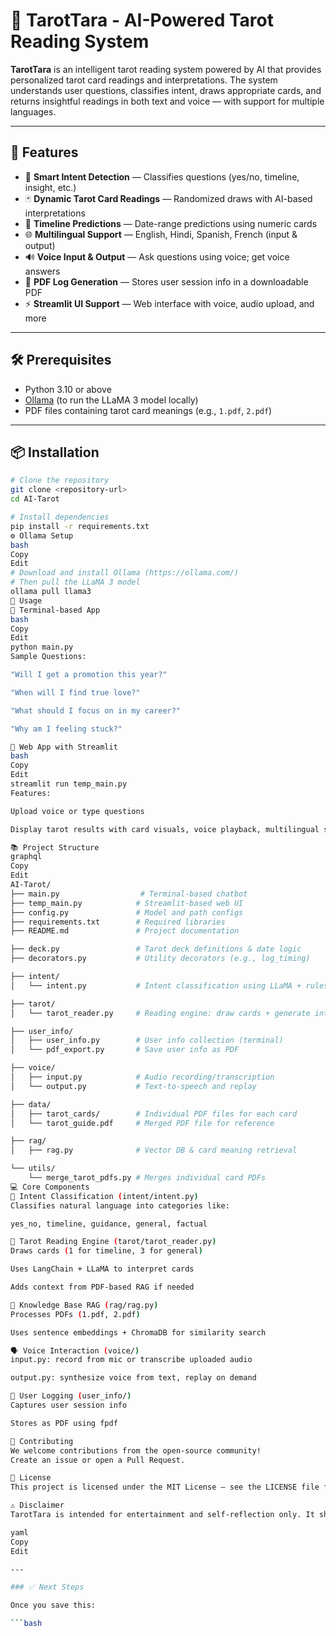 # 🔮 TarotTara - AI-Powered Tarot Reading System

**TarotTara** is an intelligent tarot reading system powered by AI that provides personalized tarot card readings and interpretations. The system understands user questions, classifies intent, draws appropriate cards, and returns insightful readings in both text and voice — with support for multiple languages.

---

## 🌟 Features

- 🧠 **Smart Intent Detection** — Classifies questions (yes/no, timeline, insight, etc.)
- 🃏 **Dynamic Tarot Card Readings** — Randomized draws with AI-based interpretations
- 📅 **Timeline Predictions** — Date-range predictions using numeric cards
- 🌐 **Multilingual Support** — English, Hindi, Spanish, French (input & output)
- 🔊 **Voice Input & Output** — Ask questions using voice; get voice answers
- 📁 **PDF Log Generation** — Stores user session info in a downloadable PDF
- ⚡ **Streamlit UI Support** — Web interface with voice, audio upload, and more

---

## 🛠️ Prerequisites

- Python 3.10 or above
- [Ollama](https://ollama.com/) (to run the LLaMA 3 model locally)
- PDF files containing tarot card meanings (e.g., `1.pdf`, `2.pdf`)

---

## 📦 Installation

```bash
# Clone the repository
git clone <repository-url>
cd AI-Tarot

# Install dependencies
pip install -r requirements.txt
⚙️ Ollama Setup
bash
Copy
Edit
# Download and install Ollama (https://ollama.com/)
# Then pull the LLaMA 3 model
ollama pull llama3
🚀 Usage
🔸 Terminal-based App
bash
Copy
Edit
python main.py
Sample Questions:

"Will I get a promotion this year?"

"When will I find true love?"

"What should I focus on in my career?"

"Why am I feeling stuck?"

🔸 Web App with Streamlit
bash
Copy
Edit
streamlit run temp_main.py
Features:

Upload voice or type questions

Display tarot results with card visuals, voice playback, multilingual support

📚 Project Structure
graphql
Copy
Edit
AI-Tarot/
├── main.py                  # Terminal-based chatbot
├── temp_main.py            # Streamlit-based web UI
├── config.py               # Model and path configs
├── requirements.txt        # Required libraries
├── README.md               # Project documentation

├── deck.py                 # Tarot deck definitions & date logic
├── decorators.py           # Utility decorators (e.g., log_timing)

├── intent/
│   └── intent.py           # Intent classification using LLaMA + rules

├── tarot/
│   └── tarot_reader.py     # Reading engine: draw cards + generate interpretation

├── user_info/
│   ├── user_info.py        # User info collection (terminal)
│   └── pdf_export.py       # Save user info as PDF

├── voice/
│   ├── input.py            # Audio recording/transcription
│   └── output.py           # Text-to-speech and replay

├── data/
│   ├── tarot_cards/        # Individual PDF files for each card
│   └── tarot_guide.pdf     # Merged PDF file for reference

├── rag/
│   ├── rag.py              # Vector DB & card meaning retrieval

└── utils/
    └── merge_tarot_pdfs.py # Merges individual card PDFs
💻 Core Components
🧠 Intent Classification (intent/intent.py)
Classifies natural language into categories like:

yes_no, timeline, guidance, general, factual

🔮 Tarot Reading Engine (tarot/tarot_reader.py)
Draws cards (1 for timeline, 3 for general)

Uses LangChain + LLaMA to interpret cards

Adds context from PDF-based RAG if needed

📘 Knowledge Base RAG (rag/rag.py)
Processes PDFs (1.pdf, 2.pdf)

Uses sentence embeddings + ChromaDB for similarity search

🗣️ Voice Interaction (voice/)
input.py: record from mic or transcribe uploaded audio

output.py: synthesize voice from text, replay on demand

🧾 User Logging (user_info/)
Captures user session info

Stores as PDF using fpdf

🤝 Contributing
We welcome contributions from the open-source community!
Create an issue or open a Pull Request.

📝 License
This project is licensed under the MIT License — see the LICENSE file for details.

⚠️ Disclaimer
TarotTara is intended for entertainment and self-reflection only. It should not replace professional legal, medical, or psychological advice.

yaml
Copy
Edit

---

### ✅ Next Steps

Once you save this:

```bash
